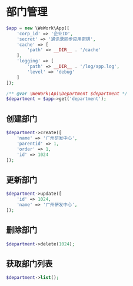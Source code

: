 # 部门管理

```php
$app = new \WeWork\App([
    'corp_id' => '企业ID',
    'secret' => '通讯录同步应用密钥',
    'cache' => [
        'path' => __DIR__ . '/cache'
    ],
    'logging' => [
        'path' => __DIR__ . '/log/app.log',
        'level' => 'debug'
    ]
]);
```

```php
/** @var \WeWork\Api\Department $department */
$department = $app->get('department');
```

## 创建部门

```php
$department->create([
    'name' => '广州研发中心',
    'parentid' => 1,
    'order' => 1,
    'id' => 1024
]);
```

## 更新部门

```php
$department->update([
    'id' => 1024,
    'name' => '广州研发中心',
]);
```

## 删除部门

```php
$department->delete(1024);
```

## 获取部门列表

```php
$department->list();
```
